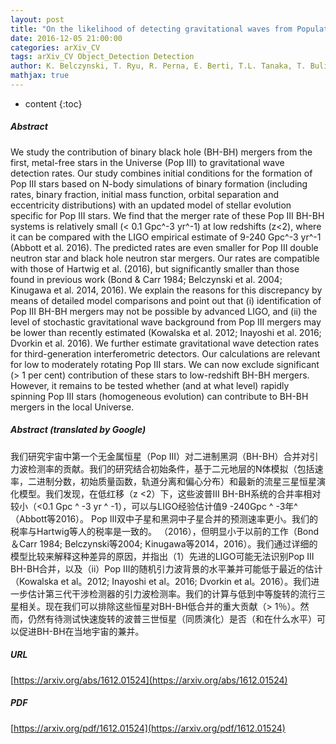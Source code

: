 ```yaml
---
layout: post
title: "On the likelihood of detecting gravitational waves from Population III compact object binaries"
date: 2016-12-05 21:00:00
categories: arXiv_CV
tags: arXiv_CV Object_Detection Detection
author: K. Belczynski, T. Ryu, R. Perna, E. Berti, T.L. Tanaka, T. Bulik
mathjax: true
---
```


* content
{:toc}

##### Abstract
We study the contribution of binary black hole (BH-BH) mergers from the first, metal-free stars in the Universe (Pop III) to gravitational wave detection rates. Our study combines initial conditions for the formation of Pop III stars based on N-body simulations of binary formation (including rates, binary fraction, initial mass function, orbital separation and eccentricity distributions) with an updated model of stellar evolution specific for Pop III stars. We find that the merger rate of these Pop III BH-BH systems is relatively small (< 0.1 Gpc^-3 yr^-1) at low redshifts (z<2), where it can be compared with the LIGO empirical estimate of 9-240 Gpc^-3 yr^-1 (Abbott et al. 2016). The predicted rates are even smaller for Pop III double neutron star and black hole neutron star mergers. Our rates are compatible with those of Hartwig et al. (2016), but significantly smaller than those found in previous work (Bond & Carr 1984; Belczynski et al. 2004; Kinugawa et al. 2014, 2016). We explain the reasons for this discrepancy by means of detailed model comparisons and point out that (i) identification of Pop III BH-BH mergers may not be possible by advanced LIGO, and (ii) the level of stochastic gravitational wave background from Pop III mergers may be lower than recently estimated (Kowalska et al. 2012; Inayoshi et al. 2016; Dvorkin et al. 2016). We further estimate gravitational wave detection rates for third-generation interferometric detectors. Our calculations are relevant for low to moderately rotating Pop III stars. We can now exclude significant (> 1 per cent) contribution of these stars to low-redshift BH-BH mergers. However, it remains to be tested whether (and at what level) rapidly spinning Pop III stars (homogeneous evolution) can contribute to BH-BH mergers in the local Universe.

##### Abstract (translated by Google)
我们研究宇宙中第一个无金属恒星（Pop III）对二进制黑洞（BH-BH）合并对引力波检测率的贡献。我们的研究结合初始条件，基于二元地层的N体模拟（包括速率，二进制分数，初始质量函数，轨道分离和偏心分布）和最新的流星三星恒星演化模型。我们发现，在低红移（z <2）下，这些波普III BH-BH系统的合并率相对较小（<0.1 Gpc ^ -3 yr ^ -1），可以与LIGO经验估计值9 -240Gpc ^ -3年^（Abbott等2016）。 Pop III双中子星和黑洞中子星合并的预测速率更小。我们的税率与Hartwig等人的税率是一致的。 （2016），但明显小于以前的工作（Bond＆Carr 1984; Belczynski等2004; Kinugawa等2014，2016）。我们通过详细的模型比较来解释这种差异的原因，并指出（1）先进的LIGO可能无法识别Pop III BH-BH合并，以及（ii）Pop III的随机引力波背景的水平兼并可能低于最近的估计（Kowalska et al。2012; Inayoshi et al。2016; Dvorkin et al。2016）。我们进一步估计第三代干涉检测器的引力波检测率。我们的计算与低到中等旋转的流行三星相关。现在我们可以排除这些恒星对BH-BH低合并的重大贡献（> 1％）。然而，仍然有待测试快速旋转的波普三世恒星（同质演化）是否（和在什么水平）可以促进BH-BH在当地宇宙的兼并。

##### URL
[https://arxiv.org/abs/1612.01524](https://arxiv.org/abs/1612.01524)

##### PDF
[https://arxiv.org/pdf/1612.01524](https://arxiv.org/pdf/1612.01524)

